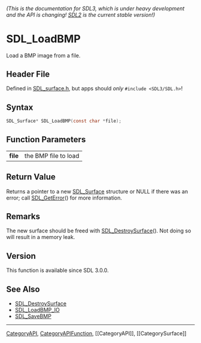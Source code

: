 ###### (This is the documentation for SDL3, which is under heavy development and the API is changing! [SDL2](https://wiki.libsdl.org/SDL2/) is the current stable version!)
# SDL_LoadBMP

Load a BMP image from a file.

## Header File

Defined in [SDL_surface.h](https://github.com/libsdl-org/SDL/blob/main/include/SDL3/SDL_surface.h), but apps should _only_ `#include <SDL3/SDL.h>`!

## Syntax

```c
SDL_Surface* SDL_LoadBMP(const char *file);

```

## Function Parameters

|              |                      |
| ------------ | -------------------- |
| **file**     | the BMP file to load |

## Return Value

Returns a pointer to a new [SDL_Surface](SDL_Surface) structure or NULL if
there was an error; call [SDL_GetError](SDL_GetError)() for more
information.

## Remarks

The new surface should be freed with
[SDL_DestroySurface](SDL_DestroySurface)(). Not doing so will result in a
memory leak.

## Version

This function is available since SDL 3.0.0.

## See Also

* [SDL_DestroySurface](SDL_DestroySurface)
* [SDL_LoadBMP_IO](SDL_LoadBMP_IO)
* [SDL_SaveBMP](SDL_SaveBMP)

----
[CategoryAPI](CategoryAPI), [CategoryAPIFunction](CategoryAPIFunction), [[CategoryAPI]], [[CategorySurface]]


